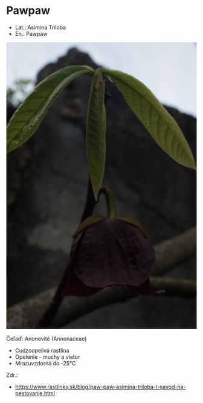 # Pawpaw
- Lat.: Asimina Triloba
- En.: Pawpaw

![Pawpaw](./pawpaw.jpg "Pawpaw")

Čeľaď: Anonovité (Annonaceae)

- Cudzoopelivá rastlina
- Opelenie - muchy a vietor
- Mrazuvzdorná do -25°C

Zdr.:
- https://www.rastlinky.sk/blog/paw-paw-asimina-triloba-l-navod-na-pestovanie.html